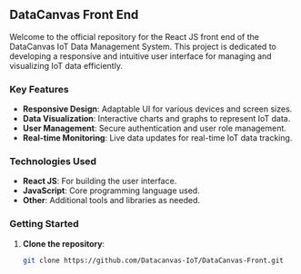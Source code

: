 ## DataCanvas Front End

Welcome to the official repository for the React JS front end of the DataCanvas IoT Data Management System. This project is dedicated to developing a responsive and intuitive user interface for managing and visualizing IoT data efficiently.

### Key Features

- **Responsive Design**: Adaptable UI for various devices and screen sizes.
- **Data Visualization**: Interactive charts and graphs to represent IoT data.
- **User Management**: Secure authentication and user role management.
- **Real-time Monitoring**: Live data updates for real-time IoT data tracking.

### Technologies Used

- **React JS**: For building the user interface.
- **JavaScript**: Core programming language used.
- **Other**: Additional tools and libraries as needed.

### Getting Started

1. **Clone the repository**:
   ```sh
   git clone https://github.com/Datacanvas-IoT/DataCanvas-Front.git
